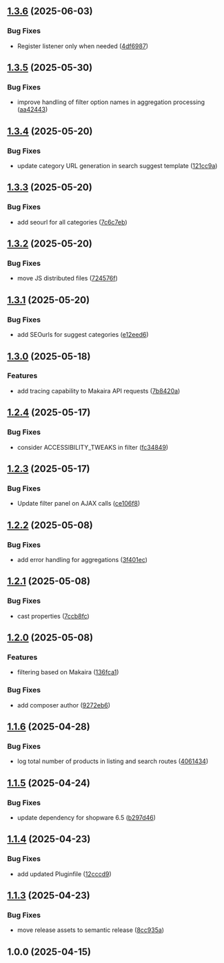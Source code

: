 ## [1.3.6](https://github.com/MakairaIO/shopware-connect-frontend/compare/1.3.5...1.3.6) (2025-06-03)

### Bug Fixes

* Register listener only when needed ([4df6987](https://github.com/MakairaIO/shopware-connect-frontend/commit/4df6987215a723941daa9c28f6328ae667926809))

## [1.3.5](https://github.com/MakairaIO/shopware-connect-frontend/compare/1.3.4...1.3.5) (2025-05-30)

### Bug Fixes

* improve handling of filter option names in aggregation processing ([aa42443](https://github.com/MakairaIO/shopware-connect-frontend/commit/aa424439599cb66bb148ba76fb0c028f18111668))

## [1.3.4](https://github.com/MakairaIO/shopware-connect-frontend/compare/1.3.3...1.3.4) (2025-05-20)

### Bug Fixes

* update category URL generation in search suggest template ([121cc9a](https://github.com/MakairaIO/shopware-connect-frontend/commit/121cc9aee7dc9bb8c5bf9d04511803c6cbfbe398))

## [1.3.3](https://github.com/MakairaIO/shopware-connect-frontend/compare/1.3.2...1.3.3) (2025-05-20)

### Bug Fixes

* add seourl for all categories ([7c6c7eb](https://github.com/MakairaIO/shopware-connect-frontend/commit/7c6c7eb9616c7c86957b961afb36efdda2742446))

## [1.3.2](https://github.com/MakairaIO/shopware-connect-frontend/compare/1.3.1...1.3.2) (2025-05-20)

### Bug Fixes

* move JS distributed files ([724576f](https://github.com/MakairaIO/shopware-connect-frontend/commit/724576ff4245b0bc277198f400064f77aedf8744))

## [1.3.1](https://github.com/MakairaIO/shopware-connect-frontend/compare/1.3.0...1.3.1) (2025-05-20)

### Bug Fixes

* add SEOurls for suggest categories ([e12eed6](https://github.com/MakairaIO/shopware-connect-frontend/commit/e12eed672242c8f424447a4de2416d4315404e55))

## [1.3.0](https://github.com/MakairaIO/shopware-connect-frontend/compare/1.2.4...1.3.0) (2025-05-18)

### Features

* add tracing capability to Makaira API requests ([7b8420a](https://github.com/MakairaIO/shopware-connect-frontend/commit/7b8420af75eb02fa181033c550455a18101d5564))

## [1.2.4](https://github.com/MakairaIO/shopware-connect-frontend/compare/1.2.3...1.2.4) (2025-05-17)

### Bug Fixes

* consider ACCESSIBILITY_TWEAKS in filter ([fc34849](https://github.com/MakairaIO/shopware-connect-frontend/commit/fc34849d5f25b29572d288022799078e80f3f907))

## [1.2.3](https://github.com/MakairaIO/shopware-connect-frontend/compare/1.2.2...1.2.3) (2025-05-17)

### Bug Fixes

* Update filter panel on AJAX calls ([ce106f8](https://github.com/MakairaIO/shopware-connect-frontend/commit/ce106f82c365cd5ea6edbcc1e0afa73dd5dc896f))

## [1.2.2](https://github.com/MakairaIO/shopware-connect-frontend/compare/1.2.1...1.2.2) (2025-05-08)

### Bug Fixes

* add error handling for aggregations ([3f401ec](https://github.com/MakairaIO/shopware-connect-frontend/commit/3f401ec498eaa6fae6300f5b6ffbde5129b6d8c3))

## [1.2.1](https://github.com/MakairaIO/shopware-connect-frontend/compare/1.2.0...1.2.1) (2025-05-08)

### Bug Fixes

* cast properties ([7ccb8fc](https://github.com/MakairaIO/shopware-connect-frontend/commit/7ccb8fc68fb7abce0ccf3ad3c8121c1542d8a541))

## [1.2.0](https://github.com/MakairaIO/shopware-connect-frontend/compare/1.1.6...1.2.0) (2025-05-08)

### Features

* filtering based on Makaira ([136fca1](https://github.com/MakairaIO/shopware-connect-frontend/commit/136fca150bb12e18eeee2094757b939cc589cd76))

### Bug Fixes

* add composer author ([9272eb6](https://github.com/MakairaIO/shopware-connect-frontend/commit/9272eb6bc78defab2afe5a2b552f410ffab00844))

## [1.1.6](https://github.com/MakairaIO/shopware-connect-frontend/compare/1.1.5...1.1.6) (2025-04-28)

### Bug Fixes

* log total number of products in listing and search routes ([4061434](https://github.com/MakairaIO/shopware-connect-frontend/commit/40614343679c72851b1be484d8f7562e5c11c7d9))

## [1.1.5](https://github.com/MakairaIO/shopware-connect-frontend/compare/1.1.4...1.1.5) (2025-04-24)

### Bug Fixes

* update dependency for shopware 6.5 ([b297d46](https://github.com/MakairaIO/shopware-connect-frontend/commit/b297d46cd20f074a4aa799a0fcb060cc7a773d42))

## [1.1.4](https://github.com/MakairaIO/shopware-connect-frontend/compare/1.1.3...1.1.4) (2025-04-23)

### Bug Fixes

* add updated Pluginfile ([12cccd9](https://github.com/MakairaIO/shopware-connect-frontend/commit/12cccd98f17de45264d7df960feb200079ffe387))

## [1.1.3](https://github.com/MakairaIO/shopware-connect-frontend/compare/1.1.2...1.1.3) (2025-04-23)

### Bug Fixes

- move release assets to semantic release ([8cc935a](https://github.com/MakairaIO/shopware-connect-frontend/commit/8cc935a909fb43459090a3d43af470fa1a63584d))

## 1.0.0 (2025-04-15)
